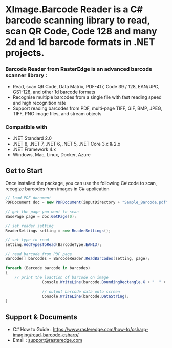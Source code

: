 # XImage.Barcode Reader is a C# barcode scanning library to read, scan QR Code, Code 128 and many 2d and 1d barcode formats in .NET projects.


### Barcode Reader from RasterEdge is an advanced barcode scanner library :
- Read, scan QR Code, Data Matrix, PDF-417, Code 39 / 128, EAN/UPC, GS1-128, and other 1d barcode formats
- Recognise multiple barcodes from a single file with fast reading speed and high recognition rate
- Support reading barcodes from PDF, multi-page TIFF, GIF, BMP, JPEG, TIFF, PNG image files, and stream objects


### Compatible with
- .NET Standard 2.0
- .NET 8, .NET 7, .NET 6, .NET 5, .NET Core 3.x & 2.x
- .NET Framework 4.x
- Windows, Mac, Linux, Docker, Azure


## Get to Start

Once installed the package, you can use the following C# code to scan, recogize barcodes from images in C# application

```csharp
// load PDF document
PDFDocument doc = new PDFDocument(inputDirectory + "Sample_Barcode.pdf");

// get the page you want to scan
BasePage page = doc.GetPage(0);

// set reader setting
ReaderSettings setting = new ReaderSettings();

// set type to read
setting.AddTypesToRead(BarcodeType.EAN13);

// read barcode from PDF page
Barcode[] barcodes = BarcodeReader.ReadBarcodes(setting, page);

foreach (Barcode barcode in barcodes)
{
	// print the loaction of barcode on image
                Console.WriteLine(barcode.BoundingRectangle.X + "  " + barcode.BoundingRectangle.Y);

                // output barcode data onto screen 
                Console.WriteLine(barcode.DataString);
}

```

## Support & Documents

- C# How to Guide : https://www.rasteredge.com/how-to/csharp-imaging/read-barcode-csharp/
- Email : support@rasteredge.com




